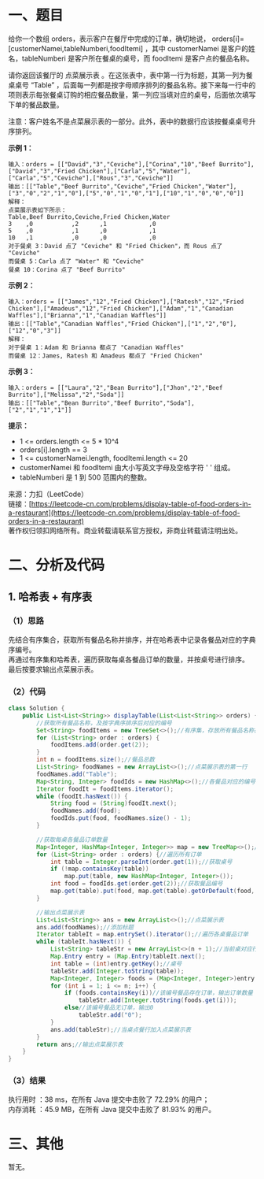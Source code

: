 # 一、题目
给你一个数组 orders，表示客户在餐厅中完成的订单，确切地说， orders[i]=[customerNamei,tableNumberi,foodItemi] ，其中 customerNamei 是客户的姓名，tableNumberi 是客户所在餐桌的桌号，而 foodItemi 是客户点的餐品名称。    
    
请你返回该餐厅的 点菜展示表 。在这张表中，表中第一行为标题，其第一列为餐桌桌号 “Table” ，后面每一列都是按字母顺序排列的餐品名称。接下来每一行中的项则表示每张餐桌订购的相应餐品数量，第一列应当填对应的桌号，后面依次填写下单的餐品数量。    
     
注意：客户姓名不是点菜展示表的一部分。此外，表中的数据行应该按餐桌桌号升序排列。    
    
**示例 1：**     
```
输入：orders = [["David","3","Ceviche"],["Corina","10","Beef Burrito"],["David","3","Fried Chicken"],["Carla","5","Water"],["Carla","5","Ceviche"],["Rous","3","Ceviche"]]
输出：[["Table","Beef Burrito","Ceviche","Fried Chicken","Water"],["3","0","2","1","0"],["5","0","1","0","1"],["10","1","0","0","0"]] 
解释：
点菜展示表如下所示：
Table,Beef Burrito,Ceviche,Fried Chicken,Water
3    ,0           ,2      ,1            ,0
5    ,0           ,1      ,0            ,1
10   ,1           ,0      ,0            ,0
对于餐桌 3：David 点了 "Ceviche" 和 "Fried Chicken"，而 Rous 点了 "Ceviche"
而餐桌 5：Carla 点了 "Water" 和 "Ceviche"
餐桌 10：Corina 点了 "Beef Burrito" 
```
**示例 2：**    
```
输入：orders = [["James","12","Fried Chicken"],["Ratesh","12","Fried Chicken"],["Amadeus","12","Fried Chicken"],["Adam","1","Canadian Waffles"],["Brianna","1","Canadian Waffles"]]
输出：[["Table","Canadian Waffles","Fried Chicken"],["1","2","0"],["12","0","3"]] 
解释：
对于餐桌 1：Adam 和 Brianna 都点了 "Canadian Waffles"
而餐桌 12：James, Ratesh 和 Amadeus 都点了 "Fried Chicken"
```
**示例 3：**    
```
输入：orders = [["Laura","2","Bean Burrito"],["Jhon","2","Beef Burrito"],["Melissa","2","Soda"]]
输出：[["Table","Bean Burrito","Beef Burrito","Soda"],["2","1","1","1"]]
```
**提示：**     
- 1 <= orders.length <= 5 * 10^4
- orders[i].length == 3
- 1 <= customerNamei.length, foodItemi.length <= 20
- customerNamei 和 foodItemi 由大小写英文字母及空格字符 ' ' 组成。
- tableNumberi 是 1 到 500 范围内的整数。
     
     
来源：力扣（LeetCode）     
链接：[https://leetcode-cn.com/problems/display-table-of-food-orders-in-a-restaurant](https://leetcode-cn.com/problems/display-table-of-food-orders-in-a-restaurant)      
著作权归领扣网络所有。商业转载请联系官方授权，非商业转载请注明出处。     
# 二、分析及代码    
## 1. 哈希表 + 有序表
### （1）思路
先结合有序集合，获取所有餐品名称并排序，并在哈希表中记录各餐品对应的字典序编号。      
再通过有序集和哈希表，遍历获取每桌各餐品订单的数量，并按桌号进行排序。    
最后按要求输出点菜展示表。     
### （2）代码
```java
class Solution {
    public List<List<String>> displayTable(List<List<String>> orders) {
        //获取所有餐品名称，及按字典序排序后对应的编号
        Set<String> foodItems = new TreeSet<>();//有序集，存放所有餐品名称并排序
        for (List<String> order : orders) {
            foodItems.add(order.get(2));
        }
        int n = foodItems.size();//餐品总数
        List<String> foodNames = new ArrayList<>();//点菜展示表的第一行
        foodNames.add("Table");
        Map<String, Integer> foodIds = new HashMap<>();//各餐品对应的编号
        Iterator foodIt = foodItems.iterator();
        while (foodIt.hasNext()) {
            String food = (String)foodIt.next();
            foodNames.add(food);
            foodIds.put(food, foodNames.size() - 1);
        }

        //获取每桌各餐品订单数量
        Map<Integer, HashMap<Integer, Integer>> map = new TreeMap<>();//有序集，按桌号排序
        for (List<String> order : orders) {//遍历所有订单
            int table = Integer.parseInt(order.get(1));//获取桌号
            if (!map.containsKey(table))
                map.put(table, new HashMap<Integer, Integer>());
            int food = foodIds.get(order.get(2));//获取餐品编号
            map.get(table).put(food, map.get(table).getOrDefault(food, 0) + 1);//对应餐品订单+1
        }

        //输出点菜展示表
        List<List<String>> ans = new ArrayList<>();//点菜展示表
        ans.add(foodNames);//添加标题
        Iterator tableIt = map.entrySet().iterator();//遍历各桌餐品订单
        while (tableIt.hasNext()) {
            List<String> tableStr = new ArrayList<>(n + 1);//当前桌对应行
            Map.Entry entry = (Map.Entry)tableIt.next();
            int table = (int)entry.getKey();//桌号
            tableStr.add(Integer.toString(table));
            Map<Integer, Integer> foods = (Map<Integer, Integer>)entry.getValue();
            for (int i = 1; i <= n; i++) {
                if (foods.containsKey(i))//该编号餐品存在订单，输出订单数量
                    tableStr.add(Integer.toString(foods.get(i)));
                else//该编号餐品无订单，输出0
                    tableStr.add("0");
            }
            ans.add(tableStr);//当桌点餐行加入点菜展示表
        }
        return ans;//输出点菜展示表
    }
}
```
### （3）结果
执行用时 ：38 ms，在所有 Java 提交中击败了 72.29% 的用户；    
内存消耗 ：45.9 MB，在所有 Java 提交中击败了 81.93% 的用户。      
# 三、其他
暂无。  
